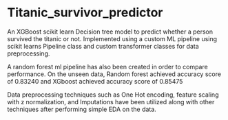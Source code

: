 # Titanic_survivor_predictor
An XGBoost scikit learn Decision tree model to predict whether a person survived the titanic or not. Implemented using a custom ML pipeline using scikit learns Pipeline class and custom transformer classes for data preprocessing.

A random forest ml pipeline has also been created in order to compare performance. 
On the unseen data, Random forest achieved accuracy score of 0.83240 and XGboost achieved accuracy score of 0.85475

Data preprocessing techniques such as One Hot encoding, feature scaling with z normalization, and Imputations have been utilized along with other techniques after performing simple EDA on the data.
